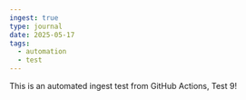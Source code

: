 ```yaml
---
ingest: true
type: journal
date: 2025-05-17
tags:
  - automation
  - test
---
```

This is an automated ingest test from GitHub Actions, Test 9!

